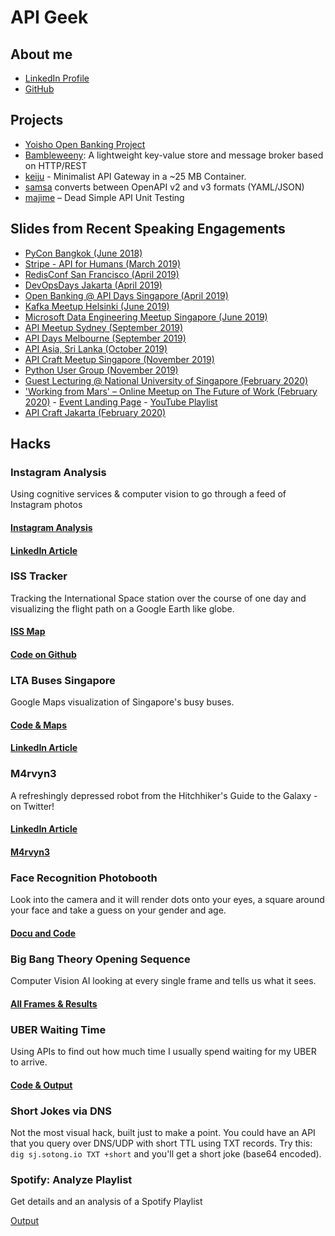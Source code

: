 # API Geek

## About me

* [LinkedIn Profile](https://www.linkedin.com/in/uhitzel/)
* [GitHub](https://github.com/u1i)

## Projects

* [Yoisho Open Banking Project](https://github.com/u1i/yoisho)
* [Bambleweeny](https://github.com/u1i/bambleweeny): A lightweight key-value store and message broker based on HTTP/REST
* [keiju](https://github.com/u1i/keiju) - Minimalist API Gateway in a ~25 MB Container.
* [samsa](https://github.com/u1i/samsa) converts between OpenAPI v2 and v3 formats (YAML/JSON)
* [majime](https://github.com/u1i/majime) – Dead Simple API Unit Testing

## Slides from Recent Speaking Engagements

* [PyCon Bangkok (June 2018)](https://github.com/u1i/slides/blob/master/20180617%20PyCon%20Thailand.pdf)
* [Stripe - API for Humans (March 2019)](https://github.com/u1i/slides/blob/master/20190307%20-%20APIs%20for%20Humans%20-%20Stripe.pdf)
* [RedisConf San Francisco (April 2019)](https://github.com/u1i/slides/blob/master/20190402%20RedisConf19.pdf)
* [DevOpsDays Jakarta (April 2019)](https://github.com/u1i/slides/blob/master/20190411%20DevOpsDays%20Jakarta.pdf)
* [Open Banking @ API Days Singapore (April 2019)](https://github.com/u1i/slides/blob/master/20190424%20Open%20Banking%20API%20Days%20Singapore.pdf)
* [Kafka Meetup Helsinki (June 2019)](https://github.com/u1i/slides/blob/master/20190606%20Kafka%20Meetup%20Helsinki.pdf)
* [Microsoft Data Engineering Meetup Singapore (June 2019)](https://github.com/u1i/slides/blob/master/20190619%20Singapore%20Data%20Engineering%20Meetup.pdf)
* [API Meetup Sydney (September 2019)](https://github.com/u1i/slides/blob/master/20190917%20API%20Meetup%20Sydney%20-%20Event-driven%20APIs.pdf)
* [API Days Melbourne (September 2019)](https://github.com/u1i/slides/blob/master/20190920%20API%20Days%20Melbourne_%20Well%20Crafted%20API%20Models_%20Key%20to%20Streamlining%20Workflows.pdf)
* [API Asia, Sri Lanka (October 2019)](https://github.com/u1i/slides/blob/master/20191002%20API%20Asia%20-%20APIs%20for%20Humans.pdf)
* [API Craft Meetup Singapore (November 2019)](https://github.com/u1i/slides/blob/master/20191114%20API%20Craft%20Meetup%20Singapore%20-%20Event-driven%20APIs.pdf)
* [Python User Group (November 2019)](https://github.com/u1i/slides/blob/master/20191126%20Python%20User%20Group%20Singapore.pdf)
* [Guest Lecturing @ National University of Singapore (February 2020)](https://github.com/u1i/slides/blob/master/20200211%20NUS%20Singapore.pdf)
* ['Working from Mars' – Online Meetup on The Future of Work (February 2020)](https://github.com/u1i/slides/blob/master/20200220%20Working%20From%20Mars.pdf) - [Event Landing Page](https://martians.sg/working-from-mars) - [YouTube Playlist](https://www.youtube.com/playlist?list=PLVzAr5FlnqB5-B0KlCdEFLXS9YVNitWkR)
* [API Craft Jakarta (February 2020)](https://github.com/u1i/slides/blob/master/20200224%20API%20Craft%20Jakarta.pdf)

## Hacks

### Instagram Analysis

Using cognitive services & computer vision to go through a feed of Instagram photos

#### [Instagram Analysis](http://ig.sotong.io/)

#### [LinkedIn Article](https://www.linkedin.com/pulse/did-ai-bot-feel-hungry-after-looking-all-my-instagram-uli-hitzel)

### ISS Tracker

Tracking the International Space station over the course of one day and visualizing the flight path on a Google Earth like globe.

#### [ISS Map](http://iss.sotong.io/)
#### [Code on Github](https://github.com/u1i/iss-tracker)

### LTA Buses Singapore

Google Maps visualization of Singapore's busy buses.
#### [Code & Maps](http://lta.sotong.io/)
#### [LinkedIn Article](https://www.linkedin.com/pulse/making-sense-open-data-apis-singapores-busy-buses-uli-hitzel)

### M4rvyn3

A refreshingly depressed robot from the Hitchhiker's Guide to the Galaxy - on Twitter!

#### [LinkedIn Article](https://www.linkedin.com/pulse/im-building-world-sized-robot-uli-hitzel)
#### [M4rvyn3](https://twitter.com/m4rvyn3)

### Face Recognition Photobooth

Look into the camera and it will render dots onto your eyes, a square around your face and take a guess on your gender and age.

#### [Docu and Code](https://github.com/u1i/realtime-face-recognition-webcam-osx)

### Big Bang Theory Opening Sequence

Computer Vision AI looking at every single frame and tells us what it sees.

#### [All Frames & Results](https://github.com/u1i/bbt)

### UBER Waiting Time

Using APIs to find out how much time I usually spend waiting for my UBER to arrive.

#### [Code & Output](https://github.com/u1i/uber-api-calculate-waiting-times)

### Short Jokes via DNS

Not the most visual hack, built just to make a point. You could have an API that you query over DNS/UDP with short TTL using TXT records. Try this: `dig sj.sotong.io TXT +short` and you'll get a short joke (base64 encoded).

### Spotify: Analyze Playlist

Get details and an analysis of a Spotify Playlist

[Output](https://github.com/u1i/spotify-analysis/blob/master/playlist-analyse.png)
